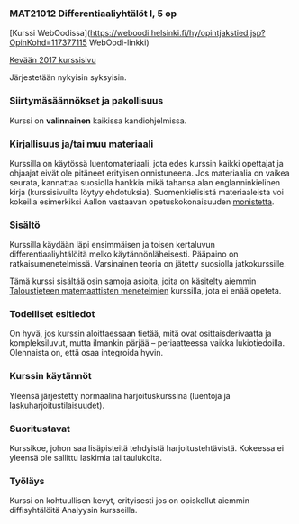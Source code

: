 ### MAT21012 Differentiaaliyhtälöt I, 5 op

[Kurssi WebOodissa](https://weboodi.helsinki.fi/hy/opintjakstied.jsp?OpinKohd=117377115 WebOodi-linkki)

[Kevään 2017 kurssisivu](http://wiki.helsinki.fi/pages/viewpage.action?pageId=197658128)

Järjestetään nykyisin syksyisin.

### Siirtymäsäännökset ja pakollisuus

Kurssi on **valinnainen** kaikissa kandiohjelmissa.

### Kirjallisuus ja/tai muu materiaali

Kurssilla on käytössä luentomateriaali, jota edes kurssin kaikki opettajat ja ohjaajat eivät ole pitäneet erityisen onnistuneena. Jos materiaalia on vaikea seurata, kannattaa suosiolla hankkia mikä tahansa alan englanninkielinen kirja (kurssisivuilta löytyy ehdotuksia). Suomenkielisistä materiaaleista voi kokeilla esimerkiksi Aallon vastaavan opetuskokonaisuuden [monistetta](http://math.aalto.fi/~jmalinen/MyPSFilesInWeb/DiffEqPruju.pdf).

### Sisältö

Kurssilla käydään läpi ensimmäisen ja toisen kertaluvun differentiaaliyhtälöitä melko käytännönläheisesti. Pääpaino on ratkaisumenetelmissä. Varsinainen teoria on jätetty suosiolla jatkokurssille.

Tämä kurssi sisältää osin samoja asioita, joita on käsitelty aiemmin [Taloustieteen matemaattisten menetelmien](https://varjo.ktto.fi/taloustieteen-matemaattiset-menetelmat) kurssilla, jota ei enää opeteta.

### Todelliset esitiedot

On hyvä, jos kurssin aloittaessaan tietää, mitä ovat osittaisderivaatta ja kompleksiluvut, mutta ilmankin pärjää – periaatteessa vaikka lukiotiedoilla. Olennaista on, että osaa integroida hyvin.

### Kurssin käytännöt

Yleensä järjestetty normaalina harjoituskurssina (luentoja ja laskuharjoitustilaisuudet).

### Suoritustavat

Kurssikoe, johon saa lisäpisteitä tehdyistä harjoitustehtävistä. Kokeessa ei yleensä ole sallittu laskimia tai taulukoita.

### Työläys

Kurssi on kohtuullisen kevyt, erityisesti jos on opiskellut aiemmin diffisyhtälöitä Analyysin kursseilla.